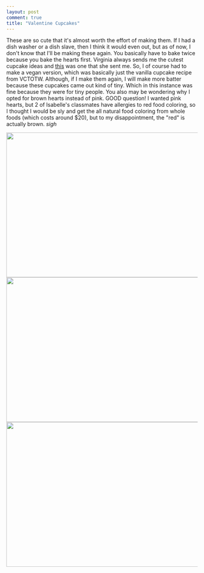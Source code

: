 ```yaml
---
layout: post
comment: true
title: "Valentine Cupcakes"
---
```

These are so cute that it's almost worth the effort of making them. If I had a dish washer or a dish slave, then I think it would even out, but as of now, I don't know that I'll be making these again. You basically have to bake twice because you bake the hearts first. Virginia always sends me the cutest cupcake ideas and <a href="http://bakeitinacake.com/recipes/heartinacupcake">this</a> was one that she sent me. So, I of course had to make a vegan version, which was basically just the vanilla cupcake recipe from VCTOTW. Although, if I make them again, I will make more batter because these cupcakes came out kind of tiny. Which in this instance was fine because they were for tiny people. You also may be wondering why I opted for brown hearts instead of pink. GOOD question! I wanted pink hearts, but 2 of Isabelle's classmates have allergies to red food coloring, so I thought I would be sly and get the all natural food coloring from whole foods (which costs around $20), but to my disappointment, the "red" is actually brown. *sigh*

<a rel="attachment wp-att-671" href="http://ieatcupcakes.com/2011/02/14/valentine-cupcakes/img_0800/"><img class="alignleft size-medium wp-image-671" title="Valentine cupcakes" src="http://ieatcupcakes.com/wp-content/uploads/2011/02/IMG_0800-510x382.jpg" alt="" width="510" height="382" /></a><a rel="attachment wp-att-672" href="http://ieatcupcakes.com/2011/02/14/valentine-cupcakes/img_0801/"><img class="alignleft size-medium wp-image-672" title="Valentine Cupcakes" src="http://ieatcupcakes.com/wp-content/uploads/2011/02/IMG_0801-510x382.jpg" alt="" width="510" height="382" /></a><a rel="attachment wp-att-673" href="http://ieatcupcakes.com/2011/02/14/valentine-cupcakes/img_0802/"><img class="alignleft size-medium wp-image-673" title="Heart inside" src="http://ieatcupcakes.com/wp-content/uploads/2011/02/IMG_0802-510x382.jpg" alt="" width="510" height="382" /></a>
